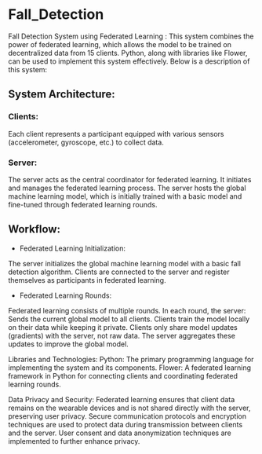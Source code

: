 # Fall_Detection
Fall Detection System using Federated Learning : 
This system combines the power of federated learning, which allows the model to be trained on decentralized data from 15 clients. Python, along with libraries like Flower, can be used to implement this system effectively. Below is a description of this system:

## System Architecture:
### Clients:

Each client represents a participant equipped with various sensors (accelerometer, gyroscope, etc.) to collect data.

### Server:

The server acts as the central coordinator for federated learning.
It initiates and manages the federated learning process.
The server hosts the global machine learning model, which is initially trained with a basic model and fine-tuned through federated learning rounds.

## Workflow:

* Federated Learning Initialization:

The server initializes the global machine learning model with a basic fall detection algorithm.
Clients are connected to the server and register themselves as participants in federated learning.

* Federated Learning Rounds:

Federated learning consists of multiple rounds.
In each round, the server:
Sends the current global model to all clients.
Clients train the model locally on their data while keeping it private.
Clients only share model updates (gradients) with the server, not raw data.
The server aggregates these updates to improve the global model.

Libraries and Technologies:
Python: The primary programming language for implementing the system and its components.
Flower: A federated learning framework in Python for connecting clients and coordinating federated learning rounds.

Data Privacy and Security:
Federated learning ensures that client data remains on the wearable devices and is not shared directly with the server, preserving user privacy.
Secure communication protocols and encryption techniques are used to protect data during transmission between clients and the server.
User consent and data anonymization techniques are implemented to further enhance privacy.


